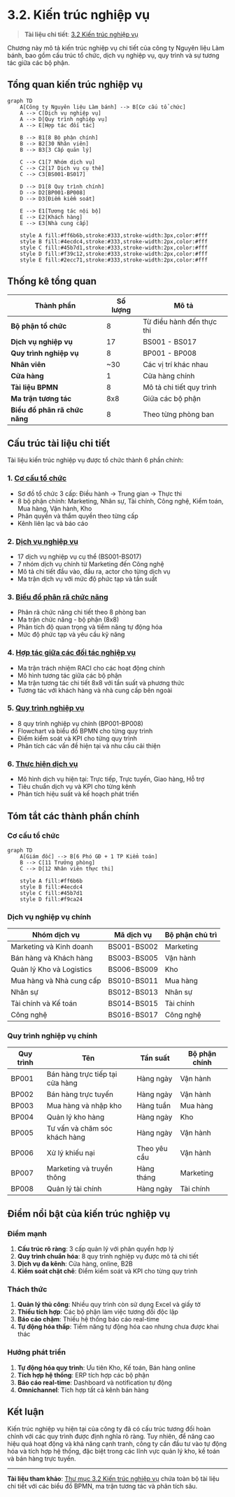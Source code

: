 # 3.2. Kiến trúc nghiệp vụ

> **Tài liệu chi tiết**: [3.2 Kiến trúc nghiệp vụ](../3.2%20Ki%E1%BA%BFn%20tr%C3%BAc%20nghi%E1%BB%87p%20v%E1%BB%A5/README.md)

Chương này mô tả kiến trúc nghiệp vụ chi tiết của công ty Nguyên liệu Làm bánh, bao gồm cấu trúc tổ chức, dịch vụ nghiệp vụ, quy trình và sự tương tác giữa các bộ phận.

## Tổng quan kiến trúc nghiệp vụ

```mermaid
graph TD
    A[Công ty Nguyên liệu Làm bánh] --> B[Cơ cấu tổ chức]
    A --> C[Dịch vụ nghiệp vụ]
    A --> D[Quy trình nghiệp vụ]
    A --> E[Hợp tác đối tác]

    B --> B1[8 Bộ phận chính]
    B --> B2[30 Nhân viên]
    B --> B3[3 Cấp quản lý]

    C --> C1[7 Nhóm dịch vụ]
    C --> C2[17 Dịch vụ cụ thể]
    C --> C3[BS001-BS017]

    D --> D1[8 Quy trình chính]
    D --> D2[BP001-BP008]
    D --> D3[Điểm kiểm soát]

    E --> E1[Tương tác nội bộ]
    E --> E2[Khách hàng]
    E --> E3[Nhà cung cấp]

    style A fill:#ff6b6b,stroke:#333,stroke-width:3px,color:#fff
    style B fill:#4ecdc4,stroke:#333,stroke-width:2px,color:#fff
    style C fill:#45b7d1,stroke:#333,stroke-width:2px,color:#fff
    style D fill:#f39c12,stroke:#333,stroke-width:2px,color:#fff
    style E fill:#2ecc71,stroke:#333,stroke-width:2px,color:#fff
```

## Thống kê tổng quan

| Thành phần                    | Số lượng | Mô tả                           |
| ----------------------------- | -------- | ------------------------------- |
| **Bộ phận tổ chức**           | 8        | Từ điều hành đến thực thi       |
| **Dịch vụ nghiệp vụ**         | 17       | BS001 - BS017                   |
| **Quy trình nghiệp vụ**       | 8        | BP001 - BP008                   |
| **Nhân viên**                 | ~30      | Các vị trí khác nhau            |
| **Cửa hàng**                  | 1        | Cửa hàng chính                  |
| **Tài liệu BPMN**             | 8        | Mô tả chi tiết quy trình        |
| **Ma trận tương tác**         | 8x8      | Giữa các bộ phận               |
| **Biểu đồ phân rã chức năng** | 8        | Theo từng phòng ban             |

## Cấu trúc tài liệu chi tiết

Tài liệu kiến trúc nghiệp vụ được tổ chức thành 6 phần chính:

### 1. [Cơ cấu tổ chức](../3.2%20Ki%E1%BA%BFn%20tr%C3%BAc%20nghi%E1%BB%87p%20v%E1%BB%A5/co-cau-to-chuc.md)
- Sơ đồ tổ chức 3 cấp: Điều hành → Trung gian → Thực thi
- 8 bộ phận chính: Marketing, Nhân sự, Tài chính, Công nghệ, Kiểm toán, Mua hàng, Vận hành, Kho
- Phân quyền và thẩm quyền theo từng cấp
- Kênh liên lạc và báo cáo

### 2. [Dịch vụ nghiệp vụ](../3.2%20Ki%E1%BA%BFn%20tr%C3%BAc%20nghi%E1%BB%87p%20v%E1%BB%A5/dich-vu-nghiep-vu.md)
- 17 dịch vụ nghiệp vụ cụ thể (BS001-BS017)
- 7 nhóm dịch vụ chính từ Marketing đến Công nghệ
- Mô tả chi tiết đầu vào, đầu ra, actor cho từng dịch vụ
- Ma trận dịch vụ với mức độ phức tạp và tần suất

### 3. [Biểu đồ phân rã chức năng](../3.2%20Ki%E1%BA%BFn%20tr%C3%BAc%20nghi%E1%BB%87p%20v%E1%BB%A5/bieu-do-phan-ra-chuc-nang.md)
- Phân rã chức năng chi tiết theo 8 phòng ban
- Ma trận chức năng - bộ phận (8x8)
- Phân tích độ quan trọng và tiềm năng tự động hóa
- Mức độ phức tạp và yêu cầu kỹ năng

### 4. [Hợp tác giữa các đối tác nghiệp vụ](../3.2%20Ki%E1%BA%BFn%20tr%C3%BAc%20nghi%E1%BB%87p%20v%E1%BB%A5/hop-tac-doi-tac-nghiep-vu.md)
- Ma trận trách nhiệm RACI cho các hoạt động chính
- Mô hình tương tác giữa các bộ phận
- Ma trận tương tác chi tiết 8x8 với tần suất và phương thức
- Tương tác với khách hàng và nhà cung cấp bên ngoài

### 5. [Quy trình nghiệp vụ](../3.2%20Ki%E1%BA%BFn%20tr%C3%BAc%20nghi%E1%BB%87p%20v%E1%BB%A5/quy-trinh-nghiep-vu.md)
- 8 quy trình nghiệp vụ chính (BP001-BP008)
- Flowchart và biểu đồ BPMN cho từng quy trình
- Điểm kiểm soát và KPI cho từng quy trình
- Phân tích các vấn đề hiện tại và nhu cầu cải thiện

### 6. [Thực hiện dịch vụ](../3.2%20Ki%E1%BA%BFn%20tr%C3%BAc%20nghi%E1%BB%87p%20v%E1%BB%A5/thuc-hien-dich-vu.md)
- Mô hình dịch vụ hiện tại: Trực tiếp, Trực tuyến, Giao hàng, Hỗ trợ
- Tiêu chuẩn dịch vụ và KPI cho từng kênh
- Phân tích hiệu suất và kế hoạch phát triển

## Tóm tắt các thành phần chính

### Cơ cấu tổ chức
```mermaid
graph TD
    A[Giám đốc] --> B[6 Phó GĐ + 1 TP Kiểm toán]
    B --> C[11 Trưởng phòng]
    C --> D[12 Nhân viên thực thi]
    
    style A fill:#ff6b6b
    style B fill:#4ecdc4
    style C fill:#45b7d1
    style D fill:#f9ca24
```

### Dịch vụ nghiệp vụ chính
| Nhóm dịch vụ             | Mã dịch vụ  | Bộ phận chủ trì |
| ------------------------ | ----------- | --------------- |
| Marketing và Kinh doanh  | BS001-BS002 | Marketing       |
| Bán hàng và Khách hàng   | BS003-BS005 | Vận hành        |
| Quản lý Kho và Logistics | BS006-BS009 | Kho             |
| Mua hàng và Nhà cung cấp | BS010-BS011 | Mua hàng        |
| Nhân sự                  | BS012-BS013 | Nhân sự         |
| Tài chính và Kế toán     | BS014-BS015 | Tài chính       |
| Công nghệ                | BS016-BS017 | Công nghệ       |

### Quy trình nghiệp vụ chính
| Quy trình | Tên                             | Tần suất     | Bộ phận chính |
| --------- | ------------------------------- | ------------ | ------------- |
| BP001     | Bán hàng trực tiếp tại cửa hàng | Hàng ngày    | Vận hành      |
| BP002     | Bán hàng trực tuyến             | Hàng ngày    | Vận hành      |
| BP003     | Mua hàng và nhập kho            | Hàng tuần    | Mua hàng      |
| BP004     | Quản lý kho hàng                | Hàng ngày    | Kho           |
| BP005     | Tư vấn và chăm sóc khách hàng   | Hàng ngày    | Vận hành      |
| BP006     | Xử lý khiếu nại                 | Theo yêu cầu | Vận hành      |
| BP007     | Marketing và truyền thông       | Hàng tháng   | Marketing     |
| BP008     | Quản lý tài chính               | Hàng ngày    | Tài chính     |

## Điểm nổi bật của kiến trúc nghiệp vụ

### Điểm mạnh
1. **Cấu trúc rõ ràng**: 3 cấp quản lý với phân quyền hợp lý
2. **Quy trình chuẩn hóa**: 8 quy trình nghiệp vụ được mô tả chi tiết
3. **Dịch vụ đa kênh**: Cửa hàng, online, B2B
4. **Kiểm soát chặt chẽ**: Điểm kiểm soát và KPI cho từng quy trình

### Thách thức
1. **Quản lý thủ công**: Nhiều quy trình còn sử dụng Excel và giấy tờ
2. **Thiếu tích hợp**: Các bộ phận làm việc tương đối độc lập
3. **Báo cáo chậm**: Thiếu hệ thống báo cáo real-time
4. **Tự động hóa thấp**: Tiềm năng tự động hóa cao nhưng chưa được khai thác

### Hướng phát triển
1. **Tự động hóa quy trình**: Ưu tiên Kho, Kế toán, Bán hàng online
2. **Tích hợp hệ thống**: ERP tích hợp các bộ phận
3. **Báo cáo real-time**: Dashboard và notification tự động
4. **Omnichannel**: Tích hợp tất cả kênh bán hàng

## Kết luận

Kiến trúc nghiệp vụ hiện tại của công ty đã có cấu trúc tương đối hoàn chỉnh với các quy trình được định nghĩa rõ ràng. Tuy nhiên, để nâng cao hiệu quả hoạt động và khả năng cạnh tranh, công ty cần đầu tư vào tự động hóa và tích hợp hệ thống, đặc biệt trong các lĩnh vực quản lý kho, kế toán và bán hàng trực tuyến.

---

**Tài liệu tham khảo**: [Thư mục 3.2 Kiến trúc nghiệp vụ](../3.2%20Ki%E1%BA%BFn%20tr%C3%BAc%20nghi%E1%BB%87p%20v%E1%BB%A5/) chứa toàn bộ tài liệu chi tiết với các biểu đồ BPMN, ma trận tương tác và phân tích sâu.